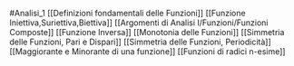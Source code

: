 #Analisi_1 
[[Definizioni fondamentali delle Funzioni]]
[[Funzione Iniettiva,Suriettiva,Biettiva]]
[[Argomenti di Analisi I/Funzioni/Funzioni Composte]]
[[Funzione Inversa]]
[[Monotonia delle Funzioni]]
[[Simmetria delle Funzioni, Pari e Dispari]]
[[Simmetria delle Funzioni, Periodicità]]
[[Maggiorante e Minorante di una funzione]]
[[Funzioni di radici n-esime]]
